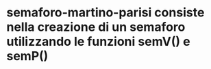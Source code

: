 # semaforo-martino-parisi consiste nella creazione di un semaforo utilizzando le funzioni semV() e semP()
